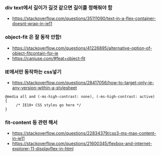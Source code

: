 ### div text에서 길이가 길것 같으면 길이를 정해줘야 함 
* https://stackoverflow.com/questions/35111090/text-in-a-flex-container-doesnt-wrap-in-ie11

### object-fit 은 잘 동작 안함!
* https://stackoverflow.com/questions/41226895/alternative-option-of-object-fitcontain-for-ie
* https://caniuse.com/#feat=object-fit

### IE에서만 동작하는 css넣기 
* https://stackoverflow.com/questions/28417056/how-to-target-only-ie-any-version-within-a-stylesheet
```
@media all and (-ms-high-contrast: none), (-ms-high-contrast: active) {
     /* IE10+ CSS styles go here */
}
```

### fit-content 등 관련 해서
* https://stackoverflow.com/questions/22834379/css3-ms-max-content-in-ie11
* https://stackoverflow.com/questions/21600345/flexbox-and-internet-explorer-11-displayflex-in-html
